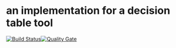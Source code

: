 # an implementation for a decision table tool

[![Build Status](https://travis-ci.org/uniqueck/lfet.svg?branch=develop)](https://travis-ci.org/uniqueck/lfet)[![Quality Gate](https://sonarcloud.io/api/project_badges/measure?project=org.cobo.dt%3Acobo-decision-table-parent%3Adevelop&metric=alert_status)](https://sonarcloud.io/api/project_badges/measure?project=org.cobo.dt%3Acobo-decision-table-parent%3Adevelop&metric=alert_status)
